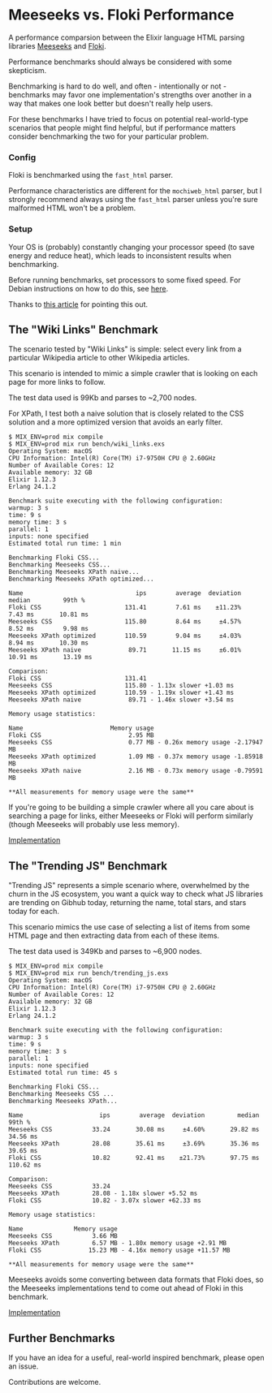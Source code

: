 # Meeseeks vs. Floki Performance

A performance comparsion between the Elixir language HTML parsing libraries [Meeseeks](https://github.com/mischov/meeseeks) and [Floki](https://github.com/philss/floki).

Performance benchmarks should always be considered with some skepticism.

Benchmarking is hard to do well, and often - intentionally or not - benchmarks may favor one implementation's strengths over another in a way that makes one look better but doesn't really help users.

For these benchmarks I have tried to focus on potential real-world-type scenarios that people might find helpful, but if performance matters consider benchmarking the two for your particular problem.

### Config

Floki is benchmarked using the `fast_html` parser.

Performance characteristics are different for the `mochiweb_html` parser, but I strongly recommend always using the `fast_html` parser unless you're sure malformed HTML won't be a problem.

### Setup

Your OS is (probably) constantly changing your processor speed (to save energy and reduce heat), which leads to inconsistent results when benchmarking.

Before running benchmarks, set processors to some fixed speed. For Debian instructions on how to do this, see [here](https://wiki.debian.org/HowTo/CpuFrequencyScaling).

Thanks to [this article](https://medium.com/learn-elixir/speed-up-data-access-in-elixir-842617030514) for pointing this out.

## The "Wiki Links" Benchmark

The scenario tested by "Wiki Links" is simple: select every link from a particular Wikipedia article to other Wikipedia articles.

This scenario is intended to mimic a simple crawler that is looking on each page for more links to follow.

The test data used is 99Kb and parses to ~2,700 nodes.

For XPath, I test both a naive solution that is closely related to the CSS solution and a more optimized version that avoids an early filter.

```
$ MIX_ENV=prod mix compile
$ MIX_ENV=prod mix run bench/wiki_links.exs
Operating System: macOS
CPU Information: Intel(R) Core(TM) i7-9750H CPU @ 2.60GHz
Number of Available Cores: 12
Available memory: 32 GB
Elixir 1.12.3
Erlang 24.1.2

Benchmark suite executing with the following configuration:
warmup: 3 s
time: 9 s
memory time: 3 s
parallel: 1
inputs: none specified
Estimated total run time: 1 min

Benchmarking Floki CSS...
Benchmarking Meeseeks CSS...
Benchmarking Meeseeks XPath naive...
Benchmarking Meeseeks XPath optimized...

Name                               ips        average  deviation         median         99th %
Floki CSS                       131.41        7.61 ms    ±11.23%        7.43 ms       10.81 ms
Meeseeks CSS                    115.80        8.64 ms     ±4.57%        8.52 ms        9.98 ms
Meeseeks XPath optimized        110.59        9.04 ms     ±4.03%        8.94 ms       10.30 ms
Meeseeks XPath naive             89.71       11.15 ms     ±6.01%       10.91 ms       13.19 ms

Comparison: 
Floki CSS                       131.41
Meeseeks CSS                    115.80 - 1.13x slower +1.03 ms
Meeseeks XPath optimized        110.59 - 1.19x slower +1.43 ms
Meeseeks XPath naive             89.71 - 1.46x slower +3.54 ms

Memory usage statistics:

Name                        Memory usage
Floki CSS                        2.95 MB
Meeseeks CSS                     0.77 MB - 0.26x memory usage -2.17947 MB
Meeseeks XPath optimized         1.09 MB - 0.37x memory usage -1.85918 MB
Meeseeks XPath naive             2.16 MB - 0.73x memory usage -0.79591 MB

**All measurements for memory usage were the same**
```

If you're going to be building a simple crawler where all you care about is searching a page for links, either Meeseeks or Floki will perform similarly (though Meeseeks will probably use less memory).

[Implementation](https://github.com/mischov/meeseeks_floki_bench/blob/master/lib/meeseeks_floki_bench/wiki_links.ex)

## The "Trending JS" Benchmark

"Trending JS" represents a simple scenario where, overwhelmed by the churn in the JS ecosystem, you want a quick way to check what JS libraries are trending on Gibhub today, returning the name, total stars, and stars today for each.

This scenario mimics the use case of selecting a list of items from some HTML page and then extracting data from each of these items.

The test data used is 349Kb and parses to ~6,900 nodes.

```
$ MIX_ENV=prod mix compile
$ MIX_ENV=prod mix run bench/trending_js.exs
Operating System: macOS
CPU Information: Intel(R) Core(TM) i7-9750H CPU @ 2.60GHz
Number of Available Cores: 12
Available memory: 32 GB
Elixir 1.12.3
Erlang 24.1.2

Benchmark suite executing with the following configuration:
warmup: 3 s
time: 9 s
memory time: 3 s
parallel: 1
inputs: none specified
Estimated total run time: 45 s

Benchmarking Floki CSS...
Benchmarking Meeseeks CSS ...
Benchmarking Meeseeks XPath...

Name                     ips        average  deviation         median         99th %
Meeseeks CSS           33.24       30.08 ms     ±4.60%       29.82 ms       34.56 ms
Meeseeks XPath         28.08       35.61 ms     ±3.69%       35.36 ms       39.65 ms
Floki CSS              10.82       92.41 ms    ±21.73%       97.75 ms      110.62 ms

Comparison: 
Meeseeks CSS           33.24
Meeseeks XPath         28.08 - 1.18x slower +5.52 ms
Floki CSS              10.82 - 3.07x slower +62.33 ms

Memory usage statistics:

Name              Memory usage
Meeseeks CSS           3.66 MB
Meeseeks XPath         6.57 MB - 1.80x memory usage +2.91 MB
Floki CSS             15.23 MB - 4.16x memory usage +11.57 MB

**All measurements for memory usage were the same**
```

Meeseeks avoids some converting between data formats that Floki does, so the Meeseeks implementations tend to come out ahead of Floki in this benchmark.

[Implementation](https://github.com/mischov/meeseeks_floki_bench/blob/master/lib/meeseeks_floki_bench/trending_js.ex)

## Further Benchmarks

If you have an idea for a useful, real-world inspired benchmark, please open an issue.

Contributions are welcome.
